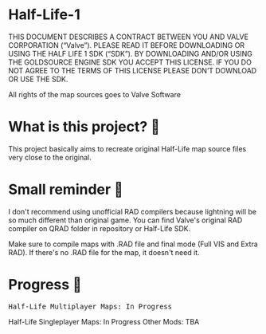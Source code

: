 # Half-Life-1
 
 
THIS DOCUMENT DESCRIBES A CONTRACT BETWEEN YOU AND VALVE CORPORATION (“Valve”). 
PLEASE READ IT BEFORE DOWNLOADING OR USING THE HALF LIFE 1 SDK (“SDK”). 
BY DOWNLOADING AND/OR USING THE GOLDSOURCE ENGINE SDK YOU ACCEPT THIS LICENSE. 
IF YOU DO NOT AGREE TO THE TERMS OF THIS LICENSE PLEASE DON’T DOWNLOAD OR USE THE SDK.

All rights of the map sources goes to Valve Software

# What is this project? 🚩

This project basically aims to recreate original Half-Life map source files very close to the original.

# Small reminder 🔔

I don't recommend using unofficial RAD compilers because lightning will be so much different than original game. You can find
Valve's original RAD compiler on QRAD folder in repository or Half-Life SDK.

Make sure to compile maps with .RAD file and final mode (Full VIS and Extra RAD). If there's no .RAD file for the map, it doesn't need it.

# Progress  🔋

<pre>Half-Life Multiplayer Maps: In Progress</pre>
Half-Life Singleplayer Maps: In Progress
Other Mods: TBA

